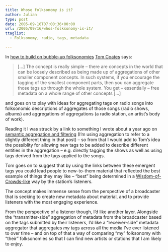 ```yaml
---
title: Whose folksonomy is it?
author: Julian
type: post
date: 2005-09-16T07:00:36+00:00
url: /2005/09/16/whos-folksonomy-is-it/
ttaglist:
  - Folksonomy, radio, tags, metadata

---
```

In [how to build on bubble-up folksonomies][1] [Tom Coates][2] says:

<blockquote cite="http://www.plasticbag.org/archives/2005/09/how_to_build_on_bubbleup_folksonomies.shtml">
  <p>
    [&#8230;] The concept is really simple &#8211; there are concepts in the world that can be loosely described as being made up of aggregations of other smaller component concepts. In such systems, if you encourage the tagging of the smallest component parts, then you can aggregate those tags up through the whole system. You get &#8211; essentially &#8211; free metadata on a whole range of other concepts [&#8230;]
  </p>
</blockquote>

and goes on to play with ideas for aggregating tags on radio songs into folksonomic descriptions of aggregates of those songs (radio shows, albums) and aggregations of aggregations (a radio station, an artist&#8217;s body of work).

Reading it I was struck by a link to something I wrote about a year ago on [semantic aggregation and filtering][3] (I&#8217;m using aggregation to refer to a slightly different thing in that post) &#8211; so from that I would add to Tom&#8217;s idea the possiblity for allowing new tags to be added to describe different entities in the aggregation &#8211; e.g. directly tagging the shows as well as using tags derived from the tags applied to the songs. 

Tom goes on to suggest that by using the links between these emergent tags you could lead people to new-to-them material that reflected the best example of things they may like &#8211; &#8220;best&#8221; being determined in a [Wisdom-of-Crowds-like][4] way by the station&#8217;s listeners. 

The concept makes immense sense from the perspective of a broadcaster that is seeking to create new metadata about material, and to provide listeners with the most engaging experience. 

From the perspective of a listener though, I&#8217;d like another layer. Alongside the &#8220;transmitter-side&#8221; aggregation of metadata from the broadcaster based on the tags submitted by their listeners, I&#8217;d like a &#8220;receiver-side&#8221; metadata aggregator that aggregates _my_ tags across all the media I&#8217;ve ever listened to over time &#8211; and on top of that a way of comparing &#8220;my&#8221; folksonomy with &#8220;their&#8221; folksonomies so that I can find new artists or stations that I am likely to enjoy.

 [1]: http://www.plasticbag.org/archives/2005/09/how_to_build_on_bubbleup_folksonomies.shtml
 [2]: http://www.plasticbag.org/
 [3]: https://www.synesthesia.co.uk/blog/archives/2004/11/24/semantic-aggregation-and-filtering/
 [4]: /blog/wiki/The+Wisdom+of+Crowds